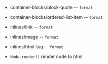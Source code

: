 - container-blocks/block-quote -- `format`
- container-blocks/ordered-list-item -- `format`

- inlines/link -- `format`
- inlines/image -- `format`
- inlines/html-tag -- `format`

- `Node.render()` render node to html.
